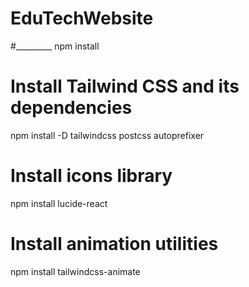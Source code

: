 # EduTechWebsite


#_________
npm install

# Install Tailwind CSS and its dependencies
npm install -D tailwindcss postcss autoprefixer


# Install icons library
npm install lucide-react

# Install animation utilities
npm install tailwindcss-animate
